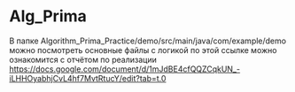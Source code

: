 # Alg_Prima
В папке Algorithm_Prima_Practice/demo/src/main/java/com/example/demo можно посмотреть основные файлы с логикой
по этой ссылке можно ознакомится с отчётом по реализации https://docs.google.com/document/d/1mJdBE4cfQQZCqkUN_-iLHHOyabhjCvL4hf7MvtRtucY/edit?tab=t.0
